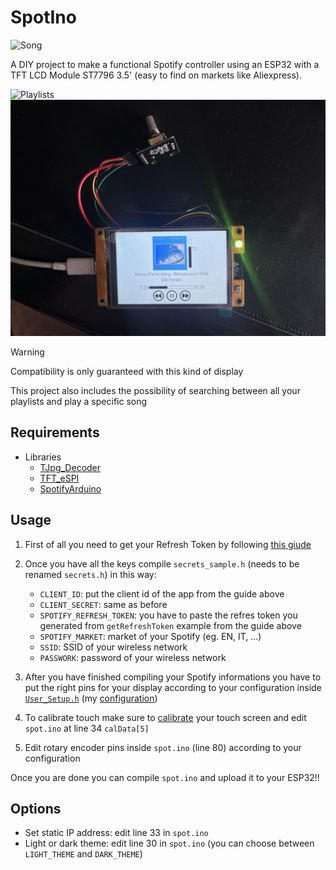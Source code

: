 # SpotIno
![Song](public/song.jpeg)

A DIY project to make a functional Spotify controller using an ESP32 with a TFT LCD Module ST7796 3.5' (easy to find on markets like Aliexpress).

![Playlists](public/playlists.jpeg)
![Songs](public/songs.jpeg)

>[!warning]
>Compatibility is only guaranteed with this kind of display

This project also includes the possibility of searching between all your playlists and play a specific song

## Requirements
- Libraries
    - [TJpg_Decoder](https://github.com/Bodmer/TJpg_Decoder)
    - [TFT_eSPI](https://github.com/Bodmer/TFT_eSPI)
    - [SpotifyArduino](https://github.com/thegeek-sys/spotify-api-arduino)

## Usage
1. First of all you need to get your Refresh Token by following [this giude](https://github.com/witnessmenow/spotify-api-arduino/tree/main?tab=readme-ov-file#setup-instructions)

2. Once you have all the keys compile `secrets_sample.h` (needs to be renamed `secrets.h`) in this way:
    - `CLIENT_ID`: put the client id of the app from the guide above
    - `CLIENT_SECRET`: same as before
    - `SPOTIFY_REFRESH_TOKEN`: you have to paste the refres token you generated from `getRefreshToken` example from the guide above
    - `SPOTIFY_MARKET`: market of your Spotify (eg. EN, IT, ...)
    - `SSID`: SSID of your wireless network
    - `PASSWORK`: password of your wireless network

3. After you have finished compiling your Spotify informations you have to put the right pins for your display according to your configuration inside [`User_Setup.h`](https://github.com/Bodmer/TFT_eSPI/blob/master/User_Setup.h) (my [configuration](https://github.com/thegeek-sys/SpotIno/blob/main/User_Setup.h))

4. To calibrate touch make sure to [calibrate](https://github.com/Bodmer/TFT_eSPI/blob/master/examples/Generic/Touch_calibrate/Touch_calibrate.ino) your touch screen and edit `spot.ino` at line 34 `calData[5]`

5. Edit rotary encoder pins inside `spot.ino` (line 80) according to your configuration

Once you are done you can compile `spot.ino` and upload it to your ESP32!!

## Options
- Set static IP address: edit line 33 in `spot.ino`
- Light or dark theme: edit line 30 in `spot.ino` (you can choose between `LIGHT_THEME` and `DARK_THEME`)
